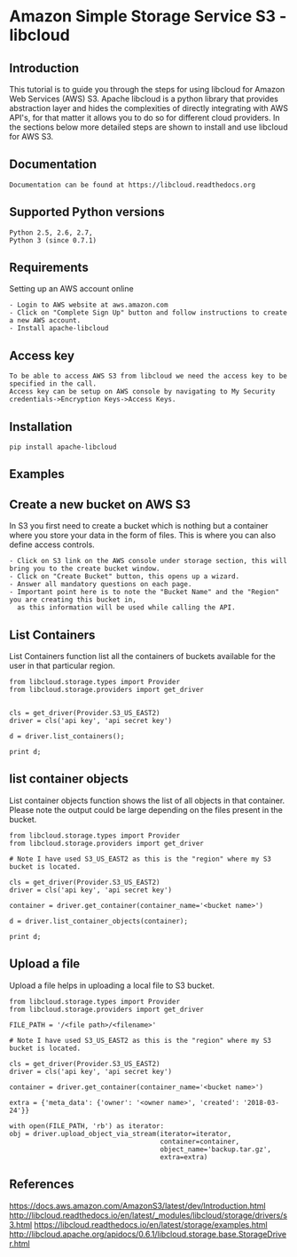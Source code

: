 **Amazon Simple Storage Service S3 - libcloud**
====================================================


Introduction
------------

This tutorial is to guide you through the steps for using libcloud for Amazon Web Services (AWS) S3. Apache libcloud is a python library that provides abstraction layer and hides the complexities of directly integrating with AWS API's, for that matter it allows you to do so for different cloud providers. In the sections below more detailed steps are shown to install and use libcloud for AWS S3.

Documentation
-------------
	Documentation can be found at https://libcloud.readthedocs.org

Supported Python versions
-------------------------

    Python 2.5, 2.6, 2.7,
    Python 3 (since 0.7.1)

Requirements
------------

Setting up an AWS account online

	- Login to AWS website at aws.amazon.com
	- Click on "Complete Sign Up" button and follow instructions to create a new AWS account.
	- Install apache-libcloud
	
Access key
------------------------

	To be able to access AWS S3 from libcloud we need the access key to be specified in the call. 
	Access key can be setup on AWS console by navigating to My Security credentials->Encryption Keys->Access Keys.

Installation
------------

	pip install apache-libcloud

Examples
------------

Create a new bucket on AWS S3
------------
In S3 you first need to create a bucket which is nothing but a container where you store your data in the form of files. This is where you can also define access controls.

	- Click on S3 link on the AWS console under storage section, this will bring you to the create bucket window.
	- Click on "Create Bucket" button, this opens up a wizard.
	- Answer all mandatory questions on each page.
	- Important point here is to note the "Bucket Name" and the "Region" you are creating this bucket in, 
	  as this information will be used while calling the API.

List Containers
---------------

List Containers function list all the containers of buckets available for the user in that particular region.

	from libcloud.storage.types import Provider
	from libcloud.storage.providers import get_driver


	cls = get_driver(Provider.S3_US_EAST2)
	driver = cls('api key', 'api secret key')
 
	d = driver.list_containers();

	print d;


list container objects
----------------------

List container objects function shows the list of all objects in that container. Please note the output could be large depending on the files present in the bucket.

	from libcloud.storage.types import Provider
	from libcloud.storage.providers import get_driver
	
	# Note I have used S3_US_EAST2 as this is the "region" where my S3 bucket is located.

	cls = get_driver(Provider.S3_US_EAST2)
	driver = cls('api key', 'api secret key')
	
	container = driver.get_container(container_name='<bucket name>')
	
	d = driver.list_container_objects(container);
	
	print d;

Upload a file
-------------

Upload a file helps in uploading a local file to S3 bucket.

	from libcloud.storage.types import Provider
	from libcloud.storage.providers import get_driver

	FILE_PATH = '/<file path>/<filename>'

	# Note I have used S3_US_EAST2 as this is the "region" where my S3 bucket is located.

	cls = get_driver(Provider.S3_US_EAST2)
	driver = cls('api key', 'api secret key')

	container = driver.get_container(container_name='<bucket name>')

	extra = {'meta_data': {'owner': '<owner name>', 'created': '2018-03-24'}}

	with open(FILE_PATH, 'rb') as iterator:
    obj = driver.upload_object_via_stream(iterator=iterator,
                                          container=container,
                                          object_name='backup.tar.gz',
                                          extra=extra)


References
------------

https://docs.aws.amazon.com/AmazonS3/latest/dev/Introduction.html
http://libcloud.readthedocs.io/en/latest/_modules/libcloud/storage/drivers/s3.html
https://libcloud.readthedocs.io/en/latest/storage/examples.html
http://libcloud.apache.org/apidocs/0.6.1/libcloud.storage.base.StorageDriver.html


